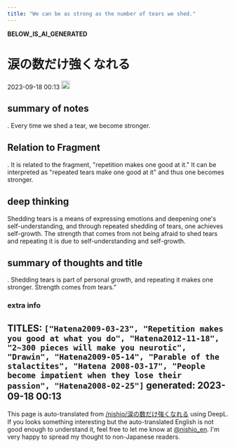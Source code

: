 ```yaml
---
title: "We can be as strong as the number of tears we shed."
---
```


__BELOW_IS_AI_GENERATED__
# 涙の数だけ強くなれる
 2023-09-18 00:13 <img src='https://scrapbox.io/api/pages/nishio-en/omni/icon' alt='omni.icon' height="19.5"/>
## summary of notes
.
Every time we shed a tear, we become stronger.

## Relation to Fragment
.
It is related to the fragment, "repetition makes one good at it." It can be interpreted as "repeated tears make one good at it" and thus one becomes stronger.

## deep thinking
Shedding tears is a means of expressing emotions and deepening one's self-understanding, and through repeated shedding of tears, one achieves self-growth. The strength that comes from not being afraid to shed tears and repeating it is due to self-understanding and self-growth.

## summary of thoughts and title
.
Shedding tears is part of personal growth, and repeating it makes one stronger. Strength comes from tears."

### extra info
TITLES: `["Hatena2009-03-23", "Repetition makes you good at what you do", "Hatena2012-11-18", "2~300 pieces will make you neurotic", "Drawin", "Hatena2009-05-14", "Parable of the stalactites", "Hatena 2008-03-17", "People become impatient when they lose their passion", "Hatena2008-02-25"]`
generated: 2023-09-18 00:13
---
This page is auto-translated from [/nishio/涙の数だけ強くなれる](https://scrapbox.io/nishio/涙の数だけ強くなれる) using DeepL. If you looks something interesting but the auto-translated English is not good enough to understand it, feel free to let me know at [@nishio_en](https://twitter.com/nishio_en). I'm very happy to spread my thought to non-Japanese readers.